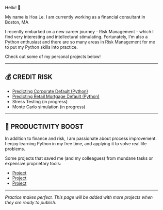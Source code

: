 Hello! 👋 

My name is Hoa Le. I am currently working as a financial consultant in Boston, MA. 

I recently embarked on a new career journey - Risk Management - which I find very interesting and intellectural stimulating. Fortunately, I'm also a Python enthusiast and there are so many areas in Risk Management for me to put my Python skills into practice.

Check out some of my personal projects below!

-------

## 💰 CREDIT RISK
- [Predicting Corporate Default (Python)](https://github.com/Hoale2908/Predicting-Company-Default/blob/main/README.md)
- [Predicting Retail Mortgage Default (Python)](https://github.com/Hoale2908/retail_mortgage/blob/a4f35e5efdadcb9ecf4a7e41cda5a45583035766/Retail%20Mortgage%20Portfolio%20Model.ipynb)
- Stress Testing (in progress)
- Monte Carlo simulation (in progress)

-------

## 🔋 PRODUCTIVITY BOOST 
In addition to finance and risk, I am passionate about process improvement. I enjoy learning Python in my free time, and applying it to solve real life problems. 

Some projects that saved me (and my colleagues) from mundane tasks or expensive proprietary tools:

- [Project ](link)
- [Project ](link)
- [Project ](link)

----

*Practice makes perfect. This page will be added with more projects when they are ready to publish.*